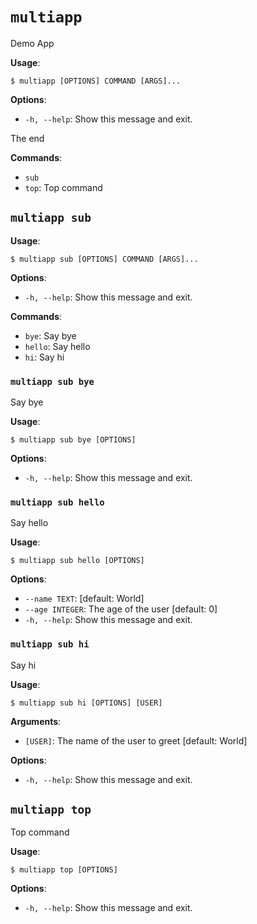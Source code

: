 # `multiapp`

Demo App

**Usage**:

```console
$ multiapp [OPTIONS] COMMAND [ARGS]...
```

**Options**:

* `-h, --help`: Show this message and exit.

The end

**Commands**:

* `sub`
* `top`: Top command

## `multiapp sub`

**Usage**:

```console
$ multiapp sub [OPTIONS] COMMAND [ARGS]...
```

**Options**:

* `-h, --help`: Show this message and exit.

**Commands**:

* `bye`: Say bye
* `hello`: Say hello
* `hi`: Say hi

### `multiapp sub bye`

Say bye

**Usage**:

```console
$ multiapp sub bye [OPTIONS]
```

**Options**:

* `-h, --help`: Show this message and exit.

### `multiapp sub hello`

Say hello

**Usage**:

```console
$ multiapp sub hello [OPTIONS]
```

**Options**:

* `--name TEXT`: [default: World]
* `--age INTEGER`: The age of the user  [default: 0]
* `-h, --help`: Show this message and exit.

### `multiapp sub hi`

Say hi

**Usage**:

```console
$ multiapp sub hi [OPTIONS] [USER]
```

**Arguments**:

* `[USER]`: The name of the user to greet  [default: World]

**Options**:

* `-h, --help`: Show this message and exit.

## `multiapp top`

Top command

**Usage**:

```console
$ multiapp top [OPTIONS]
```

**Options**:

* `-h, --help`: Show this message and exit.
